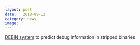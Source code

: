 ```yaml
---
layout: post
date:   2018-09-12
category: news
image: 
---
```


[DEBIN system](https://debin.ai/) to predict debug information in stripped binaries

